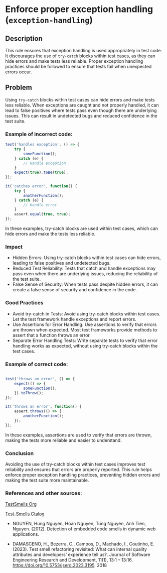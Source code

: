 # Enforce proper exception handling (`exception-handling`)

## Description

This rule ensures that exception handling is used appropriately in test code. It discourages the use of `try-catch` blocks within test cases, as they can hide errors and make tests less reliable. Proper exception handling practices should be followed to ensure that tests fail when unexpected errors occur.

## Problem

Using `try-catch` blocks within test cases can hide errors and make tests less reliable. When exceptions are caught and not properly handled, it can lead to false positives where tests pass even though there are underlying issues. This can result in undetected bugs and reduced confidence in the test suite.

### Example of incorrect code:

```javascript
test('handles exception', () => {
    try {
        someFunction();
    } catch (e) {
        // Handle exception
    }
    expect(true).toBe(true);
});

it('catches error', function() {
    try {
        anotherFunction();
    } catch (e) {
        // Handle error
    }
    assert.equal(true, true);
});
```


In these examples, try-catch blocks are used within test cases, which can hide errors and make the tests less reliable.

### Impact

- Hidden Errors: Using try-catch blocks within test cases can hide errors, leading to false positives and undetected bugs.
- Reduced Test Reliability: Tests that catch and handle exceptions may pass even when there are underlying issues, reducing the reliability of the test suite.
- False Sense of Security: When tests pass despite hidden errors, it can create a false sense of security and confidence in the code.

### Good Practices

- Avoid try-catch in Tests: Avoid using try-catch blocks within test cases. Let the test framework handle exceptions and report errors.
- Use Assertions for Error Handling: Use assertions to verify that errors are thrown when expected. Most test frameworks provide methods to assert that a function throws an error.
- Separate Error Handling Tests: Write separate tests to verify that error handling works as expected, without using try-catch blocks within the test cases.

### Example of correct code:

```javascript

test('throws an error', () => {
    expect(() => {
        someFunction();
    }).toThrow();
});

it('throws an error', function() {
    assert.throws(() => {
        anotherFunction();
    });
});
```
In these examples, assertions are used to verify that errors are thrown, making the tests more reliable and easier to understand.

### Conclusion


Avoiding the use of try-catch blocks within test cases improves test reliability and ensures that errors are properly reported. This rule helps enforce proper exception handling practices, preventing hidden errors and making the test suite more maintainable.

### References and other sources: 

[TestSmells Org](https://testsmells.org/pages/testsmells.html#ExceptionHandling)

[Test-Smells Ctalog](https://test-smell-catalog.readthedocs.io/en/latest/Issues%20in%20test%20steps/Issues%20in%20exception%20handling/Exception%20Handling.html)

- NGUYEN, Hung Nguyen, Hoan Nguyen, Tung Nguyen, Anh Tien, Nguyen. (2012).
Detection of embedded code smells in dynamic web applications.

- DAMASCENO, H., Bezerra, C., Campos, D., Machado, I., Coutinho, E. (2023).
Test smell refactoring revisited: What can internal quality attributes and developers’
experience tell us?. Journal of Software Engineering Research and Development, 11(1),
13:1 – 13:16. https://doi.org/10.5753/jserd.2023.3195. 2018